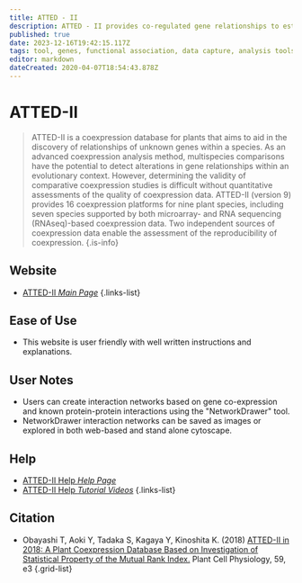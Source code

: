 ```yaml
---
title: ATTED - II
description: ATTED - II provides co-regulated gene relationships to estimate gene function.
published: true
date: 2023-12-16T19:42:15.117Z
tags: tool, genes, functional association, data capture, analysis tools, database, transcriptomics, co-expression, browser, data visualization, eukaryota, network, interaction, protein-protein, correlation, plant
editor: markdown
dateCreated: 2020-04-07T18:54:43.878Z
---
```


# ATTED-II

> ATTED-II is a coexpression database for plants that aims to aid in the discovery of relationships of unknown genes within a species. As an advanced coexpression analysis method, multispecies comparisons have the potential to detect alterations in gene relationships within an evolutionary context. However, determining the validity of comparative coexpression studies is difficult without quantitative assessments of the quality of coexpression data. 
&NewLine;
ATTED-II (version 9) provides 16 coexpression platforms for nine plant species, including seven species supported by both microarray- and RNA sequencing (RNAseq)-based coexpression data. Two independent sources of coexpression data enable the assessment of the reproducibility of coexpression.
{.is-info}

## Website

- [ATTED-II *Main Page*](http://atted.jp/)
{.links-list}

## Ease of Use

- This website is user friendly with well written instructions and explanations. 

## User Notes

- Users can create interaction networks based on gene co-expression and known protein-protein interactions using the "NetworkDrawer" tool. 
- NetworkDrawer interaction networks can be saved as images or explored in both web-based and stand alone cytoscape. 

## Help

- [ATTED-II Help *Help Page*](http://atted.jp/top_help.shtml)
- [ATTED-II Help *Tutorial Videos*](http://atted.jp/help/movie/)
{.links-list}

## Citation

- Obayashi T, Aoki Y, Tadaka S, Kagaya Y, Kinoshita K. (2018) [ATTED-II in 2018: A Plant Coexpression Database Based on Investigation of Statistical Property of the Mutual Rank Index.](https://www.ncbi.nlm.nih.gov/pubmed/29216398) Plant Cell Physiology, 59, e3
{.grid-list}